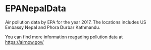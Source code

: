 # EPANepalData
Air pollution data by EPA for the year 2017. The locations includes US Embassy Nepal and Phora Durbar Kathmandu.

You can find more information reagading pollution data at https://airnow.gov/
